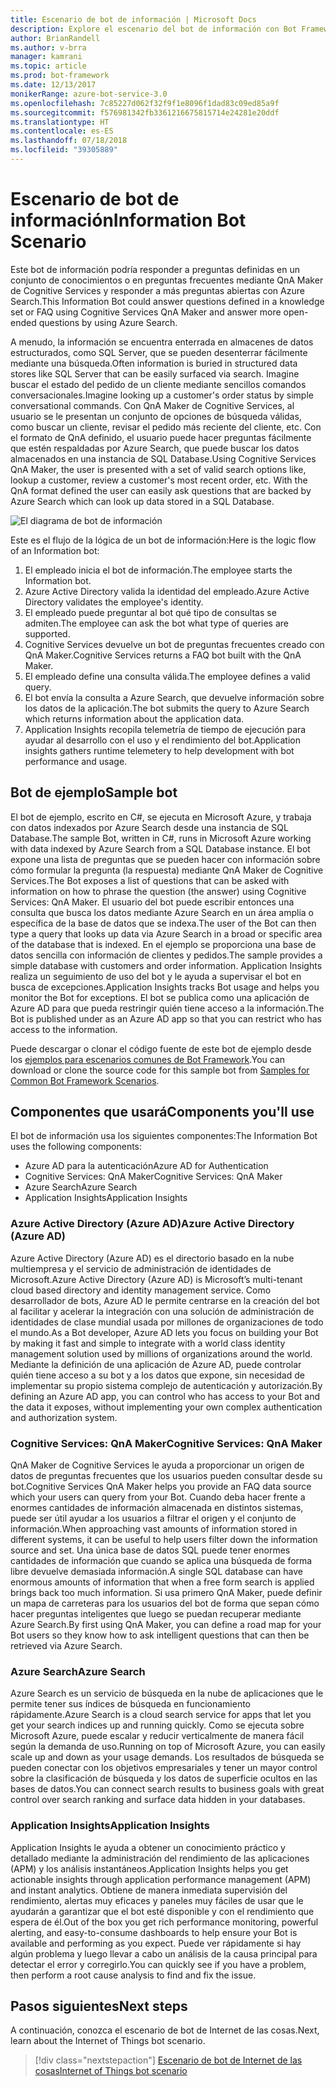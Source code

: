 ```yaml
---
title: Escenario de bot de información | Microsoft Docs
description: Explore el escenario del bot de información con Bot Framework.
author: BrianRandell
ms.author: v-brra
manager: kamrani
ms.topic: article
ms.prod: bot-framework
ms.date: 12/13/2017
monikerRange: azure-bot-service-3.0
ms.openlocfilehash: 7c85227d062f32f9f1e8096f1dad83c09ed85a9f
ms.sourcegitcommit: f576981342fb3361216675815714e24281e20ddf
ms.translationtype: HT
ms.contentlocale: es-ES
ms.lasthandoff: 07/18/2018
ms.locfileid: "39305889"
---
```

# <a name="information-bot-scenario"></a><span data-ttu-id="814d7-103">Escenario de bot de información</span><span class="sxs-lookup"><span data-stu-id="814d7-103">Information Bot Scenario</span></span>
<span data-ttu-id="814d7-104">Este bot de información podría responder a preguntas definidas en un conjunto de conocimientos o en preguntas frecuentes mediante QnA Maker de Cognitive Services y responder a más preguntas abiertas con Azure Search.</span><span class="sxs-lookup"><span data-stu-id="814d7-104">This Information Bot could answer questions defined in a knowledge set or FAQ using Cognitive Services QnA Maker and answer more open-ended questions by using Azure Search.</span></span>

<span data-ttu-id="814d7-105">A menudo, la información se encuentra enterrada en almacenes de datos estructurados, como SQL Server, que se pueden desenterrar fácilmente mediante una búsqueda.</span><span class="sxs-lookup"><span data-stu-id="814d7-105">Often information is buried in structured data stores like SQL Server that can be easily surfaced via search.</span></span> <span data-ttu-id="814d7-106">Imagine buscar el estado del pedido de un cliente mediante sencillos comandos conversacionales.</span><span class="sxs-lookup"><span data-stu-id="814d7-106">Imagine looking up a customer's order status by simple conversational commands.</span></span> <span data-ttu-id="814d7-107">Con QnA Maker de Cognitive Services, al usuario se le presentan un conjunto de opciones de búsqueda válidas, como buscar un cliente, revisar el pedido más reciente del cliente, etc. Con el formato de QnA definido, el usuario puede hacer preguntas fácilmente que estén respaldadas por Azure Search, que puede buscar los datos almacenados en una instancia de SQL Database.</span><span class="sxs-lookup"><span data-stu-id="814d7-107">Using Cognitive Services QnA Maker, the user is presented with a set of valid search options like, lookup a customer, review a customer's most recent order, etc. With the QnA format defined the user can easily ask questions that are backed by Azure Search which can look up data stored in a SQL Database.</span></span>

![El diagrama de bot de información](~/media/scenarios/bot-service-scenario-informational-bot.png)

<span data-ttu-id="814d7-109">Este es el flujo de la lógica de un bot de información:</span><span class="sxs-lookup"><span data-stu-id="814d7-109">Here is the logic flow of an Information bot:</span></span>

1. <span data-ttu-id="814d7-110">El empleado inicia el bot de información.</span><span class="sxs-lookup"><span data-stu-id="814d7-110">The employee starts the Information bot.</span></span>
2. <span data-ttu-id="814d7-111">Azure Active Directory valida la identidad del empleado.</span><span class="sxs-lookup"><span data-stu-id="814d7-111">Azure Active Directory validates the employee's identity.</span></span>
3. <span data-ttu-id="814d7-112">El empleado puede preguntar al bot qué tipo de consultas se admiten.</span><span class="sxs-lookup"><span data-stu-id="814d7-112">The employee can ask the bot what type of queries are supported.</span></span>
4. <span data-ttu-id="814d7-113">Cognitive Services devuelve un bot de preguntas frecuentes creado con QnA Maker.</span><span class="sxs-lookup"><span data-stu-id="814d7-113">Cognitive Services returns a FAQ bot built with the QnA Maker.</span></span>
5. <span data-ttu-id="814d7-114">El empleado define una consulta válida.</span><span class="sxs-lookup"><span data-stu-id="814d7-114">The employee defines a valid query.</span></span>
6. <span data-ttu-id="814d7-115">El bot envía la consulta a Azure Search, que devuelve información sobre los datos de la aplicación.</span><span class="sxs-lookup"><span data-stu-id="814d7-115">The bot submits the query to Azure Search which returns information about the application data.</span></span>
7. <span data-ttu-id="814d7-116">Application Insights recopila telemetría de tiempo de ejecución para ayudar al desarrollo con el uso y el rendimiento del bot.</span><span class="sxs-lookup"><span data-stu-id="814d7-116">Application insights gathers runtime telemetery to help development with bot performance and usage.</span></span>

## <a name="sample-bot"></a><span data-ttu-id="814d7-117">Bot de ejemplo</span><span class="sxs-lookup"><span data-stu-id="814d7-117">Sample bot</span></span>
<span data-ttu-id="814d7-118">El bot de ejemplo, escrito en C#, se ejecuta en Microsoft Azure, y trabaja con datos indexados por Azure Search desde una instancia de SQL Database.</span><span class="sxs-lookup"><span data-stu-id="814d7-118">The sample Bot, written in C#, runs in Microsoft Azure working with data indexed by Azure Search from a SQL Database instance.</span></span> <span data-ttu-id="814d7-119">El bot expone una lista de preguntas que se pueden hacer con información sobre cómo formular la pregunta (la respuesta) mediante QnA Maker de Cognitive Services.</span><span class="sxs-lookup"><span data-stu-id="814d7-119">The Bot exposes a list of questions that can be asked with information on how to phrase the question (the answer) using Cognitive Services: QnA Maker.</span></span> <span data-ttu-id="814d7-120">El usuario del bot puede escribir entonces una consulta que busca los datos mediante Azure Search en un área amplia o específica de la base de datos que se indexa.</span><span class="sxs-lookup"><span data-stu-id="814d7-120">The user of the Bot can then type a query that looks up data via Azure Search in a broad or specific area of the database that is indexed.</span></span> <span data-ttu-id="814d7-121">En el ejemplo se proporciona una base de datos sencilla con información de clientes y pedidos.</span><span class="sxs-lookup"><span data-stu-id="814d7-121">The sample provides a simple database with customers and order information.</span></span> <span data-ttu-id="814d7-122">Application Insights realiza un seguimiento de uso del bot y le ayuda a supervisar el bot en busca de excepciones.</span><span class="sxs-lookup"><span data-stu-id="814d7-122">Application Insights tracks Bot usage and helps you monitor the Bot for exceptions.</span></span> <span data-ttu-id="814d7-123">El bot se publica como una aplicación de Azure AD para que pueda restringir quién tiene acceso a la información.</span><span class="sxs-lookup"><span data-stu-id="814d7-123">The Bot is published under as an Azure AD app so that you can restrict who has access to the information.</span></span>

<span data-ttu-id="814d7-124">Puede descargar o clonar el código fuente de este bot de ejemplo desde los [ejemplos para escenarios comunes de Bot Framework](https://aka.ms/bot/scenarios).</span><span class="sxs-lookup"><span data-stu-id="814d7-124">You can download or clone the source code for this sample bot from [Samples for Common Bot Framework Scenarios](https://aka.ms/bot/scenarios).</span></span>

## <a name="components-youll-use"></a><span data-ttu-id="814d7-125">Componentes que usará</span><span class="sxs-lookup"><span data-stu-id="814d7-125">Components you'll use</span></span>
<span data-ttu-id="814d7-126">El bot de información usa los siguientes componentes:</span><span class="sxs-lookup"><span data-stu-id="814d7-126">The Information Bot uses the following components:</span></span>
-   <span data-ttu-id="814d7-127">Azure AD para la autenticación</span><span class="sxs-lookup"><span data-stu-id="814d7-127">Azure AD for Authentication</span></span>
-   <span data-ttu-id="814d7-128">Cognitive Services: QnA Maker</span><span class="sxs-lookup"><span data-stu-id="814d7-128">Cognitive Services: QnA Maker</span></span>
-   <span data-ttu-id="814d7-129">Azure Search</span><span class="sxs-lookup"><span data-stu-id="814d7-129">Azure Search</span></span>
-   <span data-ttu-id="814d7-130">Application Insights</span><span class="sxs-lookup"><span data-stu-id="814d7-130">Application Insights</span></span>

### <a name="azure-active-directory-azure-ad"></a><span data-ttu-id="814d7-131">Azure Active Directory (Azure AD)</span><span class="sxs-lookup"><span data-stu-id="814d7-131">Azure Active Directory (Azure AD)</span></span>
<span data-ttu-id="814d7-132">Azure Active Directory (Azure AD) es el directorio basado en la nube multiempresa y el servicio de administración de identidades de Microsoft.</span><span class="sxs-lookup"><span data-stu-id="814d7-132">Azure Active Directory (Azure AD) is Microsoft’s multi-tenant cloud based directory and identity management service.</span></span> <span data-ttu-id="814d7-133">Como desarrollador de bots, Azure AD le permite centrarse en la creación del bot al facilitar y acelerar la integración con una solución de administración de identidades de clase mundial usada por millones de organizaciones de todo el mundo.</span><span class="sxs-lookup"><span data-stu-id="814d7-133">As a Bot developer, Azure AD lets you focus on building your Bot by making it fast and simple to integrate with a world class identity management solution used by millions of organizations around the world.</span></span> <span data-ttu-id="814d7-134">Mediante la definición de una aplicación de Azure AD, puede controlar quién tiene acceso a su bot y a los datos que expone, sin necesidad de implementar su propio sistema complejo de autenticación y autorización.</span><span class="sxs-lookup"><span data-stu-id="814d7-134">By defining an Azure AD app, you can control who has access to your Bot and the data it exposes, without implementing your own complex authentication and authorization system.</span></span>

### <a name="cognitive-services-qna-maker"></a><span data-ttu-id="814d7-135">Cognitive Services: QnA Maker</span><span class="sxs-lookup"><span data-stu-id="814d7-135">Cognitive Services: QnA Maker</span></span>
<span data-ttu-id="814d7-136">QnA Maker de Cognitive Services le ayuda a proporcionar un origen de datos de preguntas frecuentes que los usuarios pueden consultar desde su bot.</span><span class="sxs-lookup"><span data-stu-id="814d7-136">Cognitive Services QnA Maker helps you provide an FAQ data source which your users can query from your Bot.</span></span> <span data-ttu-id="814d7-137">Cuando deba hacer frente a enormes cantidades de información almacenada en distintos sistemas, puede ser útil ayudar a los usuarios a filtrar el origen y el conjunto de información.</span><span class="sxs-lookup"><span data-stu-id="814d7-137">When approaching vast amounts of information stored in different systems, it can be useful to help users filter down the information source and set.</span></span> <span data-ttu-id="814d7-138">Una única base de datos SQL puede tener enormes cantidades de información que cuando se aplica una búsqueda de forma libre devuelve demasiada información.</span><span class="sxs-lookup"><span data-stu-id="814d7-138">A single SQL database can have enormous amounts of information that when a free form search is applied brings back too much information.</span></span> <span data-ttu-id="814d7-139">Si usa primero QnA Maker, puede definir un mapa de carreteras para los usuarios del bot de forma que sepan cómo hacer preguntas inteligentes que luego se puedan recuperar mediante Azure Search.</span><span class="sxs-lookup"><span data-stu-id="814d7-139">By first using QnA Maker, you can define a road map for your Bot users so they know how to ask intelligent questions that can then be retrieved via Azure Search.</span></span>

### <a name="azure-search"></a><span data-ttu-id="814d7-140">Azure Search</span><span class="sxs-lookup"><span data-stu-id="814d7-140">Azure Search</span></span>
<span data-ttu-id="814d7-141">Azure Search es un servicio de búsqueda en la nube de aplicaciones que le permite tener sus índices de búsqueda en funcionamiento rápidamente.</span><span class="sxs-lookup"><span data-stu-id="814d7-141">Azure Search is a cloud search service for apps that let you get your search indices up and running quickly.</span></span> <span data-ttu-id="814d7-142">Como se ejecuta sobre Microsoft Azure, puede escalar y reducir verticalmente de manera fácil según la demanda de uso.</span><span class="sxs-lookup"><span data-stu-id="814d7-142">Running on top of Microsoft Azure, you can easily scale up and down as your usage demands.</span></span> <span data-ttu-id="814d7-143">Los resultados de búsqueda se pueden conectar con los objetivos empresariales y tener un mayor control sobre la clasificación de búsqueda y los datos de superficie ocultos en las bases de datos.</span><span class="sxs-lookup"><span data-stu-id="814d7-143">You can connect search results to business goals with great control over search ranking and surface data hidden in your databases.</span></span>

### <a name="application-insights"></a><span data-ttu-id="814d7-144">Application Insights</span><span class="sxs-lookup"><span data-stu-id="814d7-144">Application Insights</span></span>
<span data-ttu-id="814d7-145">Application Insights le ayuda a obtener un conocimiento práctico y detallado mediante la administración del rendimiento de las aplicaciones (APM) y los análisis instantáneos.</span><span class="sxs-lookup"><span data-stu-id="814d7-145">Application Insights helps you get actionable insights through application performance management (APM) and instant analytics.</span></span> <span data-ttu-id="814d7-146">Obtiene de manera inmediata supervisión del rendimiento, alertas muy eficaces y paneles muy fáciles de usar que le ayudarán a garantizar que el bot esté disponible y con el rendimiento que espera de él.</span><span class="sxs-lookup"><span data-stu-id="814d7-146">Out of the box you get rich performance monitoring, powerful alerting, and easy-to-consume dashboards to help ensure your Bot is available and performing as you expect.</span></span> <span data-ttu-id="814d7-147">Puede ver rápidamente si hay algún problema y luego llevar a cabo un análisis de la causa principal para detectar el error y corregirlo.</span><span class="sxs-lookup"><span data-stu-id="814d7-147">You can quickly see if you have a problem, then perform a root cause analysis to find and fix the issue.</span></span>

## <a name="next-steps"></a><span data-ttu-id="814d7-148">Pasos siguientes</span><span class="sxs-lookup"><span data-stu-id="814d7-148">Next steps</span></span>
<span data-ttu-id="814d7-149">A continuación, conozca el escenario de bot de Internet de las cosas.</span><span class="sxs-lookup"><span data-stu-id="814d7-149">Next, learn about the Internet of Things bot scenario.</span></span>

> [!div class="nextstepaction"]
> [<span data-ttu-id="814d7-150">Escenario de bot de Internet de las cosas</span><span class="sxs-lookup"><span data-stu-id="814d7-150">Internet of Things bot scenario</span></span>](bot-service-scenario-internet-things.md)

